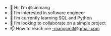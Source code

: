 - 👋 Hi, I’m @cinmang
- 👀 I’m interested in software engineer 
- 🌱 I’m currently learning SQL and Python
- 💞️ I’m looking to collaborate on a simple project
- 📫 How to reach me -mangcin3@gmail.com

<!---
cinmang/cinmang is a ✨ special ✨ repository because its `README.md` (this file) appears on your GitHub profile.
You can click the Preview link to take a look at your changes.
--->
